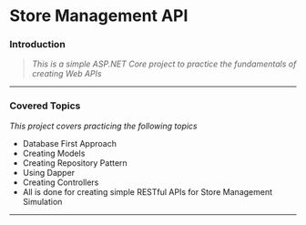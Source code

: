 # Store Management API

### Introduction

> *This is a simple ASP.NET Core project to practice the fundamentals of creating Web APIs*

***

### Covered Topics

*This project covers practicing the following topics*

- Database First Approach
- Creating Models
- Creating Repository Pattern
- Using Dapper
- Creating Controllers
- All is done for creating simple RESTful APIs for Store Management Simulation

***

